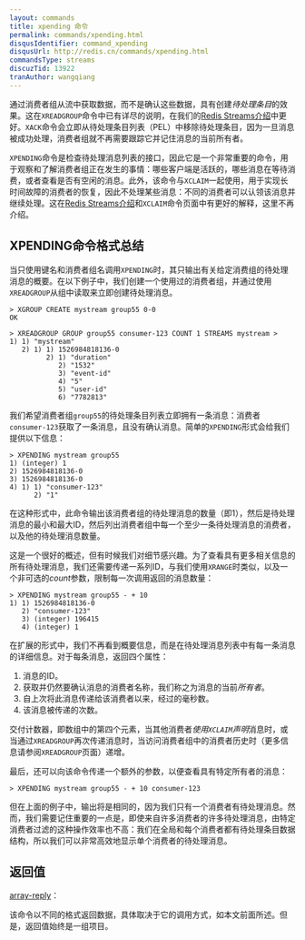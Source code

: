 ```yaml
---
layout: commands
title: xpending 命令
permalink: commands/xpending.html
disqusIdentifier: command_xpending
disqusUrl: http://redis.cn/commands/xpending.html
commandsType: streams
discuzTid: 13922
tranAuthor: wangqiang
---
```


通过消费者组从流中获取数据，而不是确认这些数据，具有创建*待处理条目*的效果。这在`XREADGROUP`命令中已有详尽的说明，在我们的[Redis Streams介绍](/topics/streams-intro)中更好。`XACK`命令会立即从待处理条目列表（PEL）中移除待处理条目，因为一旦消息被成功处理，消费者组就不再需要跟踪它并记住消息的当前所有者。

`XPENDING`命令是检查待处理消息列表的接口，因此它是一个非常重要的命令，用于观察和了解消费者组正在发生的事情：哪些客户端是活跃的，哪些消息在等待消费，或者查看是否有空闲的消息。此外，该命令与`XCLAIM`一起使用，用于实现长时间故障的消费者的恢复，因此不处理某些消息：不同的消费者可以认领该消息并继续处理。这在[Redis Streams介绍](/topics/streams-intro)和`XCLAIM`命令页面中有更好的解释，这里不再介绍。

## XPENDING命令格式总结

当只使用键名和消费者组名调用`XPENDING`时，其只输出有关给定消费组的待处理消息的概要。在以下例子中，我们创建一个使用过的消费者组，并通过使用`XREADGROUP`从组中读取来立即创建待处理消息。

```
> XGROUP CREATE mystream group55 0-0
OK

> XREADGROUP GROUP group55 consumer-123 COUNT 1 STREAMS mystream >
1) 1) "mystream"
   2) 1) 1) 1526984818136-0
         2) 1) "duration"
            2) "1532"
            3) "event-id"
            4) "5"
            5) "user-id"
            6) "7782813"
```

我们希望消费者组`group55`的待处理条目列表立即拥有一条消息：消费者`consumer-123`获取了一条消息，且没有确认消息。简单的`XPENDING`形式会给我们提供以下信息：

```
> XPENDING mystream group55
1) (integer) 1
2) 1526984818136-0
3) 1526984818136-0
4) 1) 1) "consumer-123"
      2) "1"
```

在这种形式中，此命令输出该消费者组的待处理消息的数量（即1），然后是待处理消息的最小和最大ID，然后列出消费者组中每一个至少一条待处理消息的消费者，以及他的待处理消息数量。

这是一个很好的概述，但有时候我们对细节感兴趣。为了查看具有更多相关信息的所有待处理消息，我们还需要传递一系列ID，与我们使用`XRANGE`时类似，以及一个非可选的*count*参数，限制每一次调用返回的消息数量：

```
> XPENDING mystream group55 - + 10
1) 1) 1526984818136-0
   2) "consumer-123"
   3) (integer) 196415
   4) (integer) 1
```

在扩展的形式中，我们不再看到概要信息，而是在待处理消息列表中有每一条消息的详细信息。对于每条消息，返回四个属性：

1. 消息的ID。
2. 获取并仍然要确认消息的消费者名称，我们称之为消息的当前*所有者*。
3. 自上次将此消息传递给该消费者以来，经过的毫秒数。
4. 该消息被传递的次数。

交付计数器，即数组中的第四个元素，当其他消费者*使用`XCLAIM`声明*消息时，或当通过`XREADGROUP`再次传递消息时，当访问消费者组中的消费者历史时（更多信息请参阅`XREADGROUP`页面）递增。

最后，还可以向该命令传递一个额外的参数，以便查看具有特定所有者的消息：

```
> XPENDING mystream group55 - + 10 consumer-123
```

但在上面的例子中，输出将是相同的，因为我们只有一个消费者有待处理消息。然而，我们需要记住重要的一点是，即使来自许多消费者的许多待处理消息，由特定消费者过滤的这种操作效率也不高：我们在全局和每个消费者都有待处理条目数据结构，所以我们可以非常高效地显示单个消费者的待处理消息。


## 返回值

[array-reply](/topics/protocol.html#array-reply)：

该命令以不同的格式返回数据，具体取决于它的调用方式，如本文前面所述。但是，返回值始终是一组项目。
